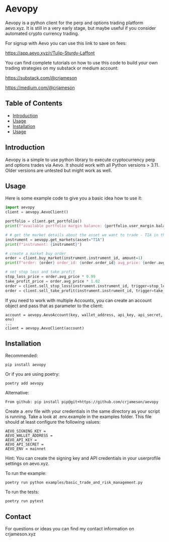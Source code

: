 # Aevopy

Aevopy is a python client for the perp and options trading platform aevo.xyz. It is still in a very early stage, but maybe
useful if you consider automated crypto currency trading. 

For signup with Aevo you can use this link to save on fees:

https://app.aevo.xyz/r/Tulip-Sturdy-Laffont

You can find complete tutorials on how to use this code to build your own trading strategies on my substack or medium account: 

https://substack.com/@crjameson

https://medium.com/@crjameson

## Table of Contents

- [Introduction](#introduction)
- [Usage](#usage)
- [Installation](#installation)
- [Usage](#usage)

## Introduction

Aevopy is a simple to use python library to execute cryptocurrency perp and options trades via Aevo. It should work with all Python versions > 3.11. Older versions are untested but might work as well.

## Usage

Here is some example code to give you a basic idea how to use it:

```python
import aevopy
client = aevopy.AevoClient()

portfolio = client.get_portfolio()
print(f"available portfolio margin balance: {portfolio.user_margin.balance}")

# # get the market details about the asset we want to trade - TIA in this example
instrument = aevopy.get_markets(asset="TIA")
print(f"instrument: {instrument}")

# create a market buy order
order = client.buy_market(instrument.instrument_id, amount=1)
print(f"order: {order} order_id: {order.order_id} avg_price: {order.avg_price}")

# set stop loss and take profit
stop_loss_price = order.avg_price * 0.99
take_profit_price = order.avg_price * 1.02
order = client.sell_stop_loss(instrument.instrument_id, trigger=stop_loss_price)
order = client.sell_take_profit(instrument.instrument_id, trigger=take_profit_price)
```
If you need to work with multiple Accounts, you can create an account object and pass that as parameter to the client:

```
account = aevopy.AevoAccount(key, wallet_address, api_key, api_secret, env)
...
client = aevopy.AevoClient(account)

```

## Installation

Recommended:
```
pip install aevopy
```
Or if you are using poetry:
```
poetry add aevopy
```
Alternative:
```
From github: pip install pip@git+https://github.com/crjameson/aevopy
```
Create a .env file with your credentials in the same directory as your script is running. Take a look at .env.example in the examples folder.
This file should at least configure the following values:

```
AEVO_SIGNING_KEY = 
AEVO_WALLET_ADDRESS = 
AEVO_API_KEY =
AEVO_API_SECRET =
AEVO_ENV = mainnet
```
Hint: You can create the signing key and API credentials in your userprofile settings on aevo.xyz.


To run the example:
```
poetry run python examples/basic_trade_and_risk_management.py
```

To run the tests:

```
poetry run pytest
```

## Contact

For questions or ideas you can find my contact information on crjameson.xyz
